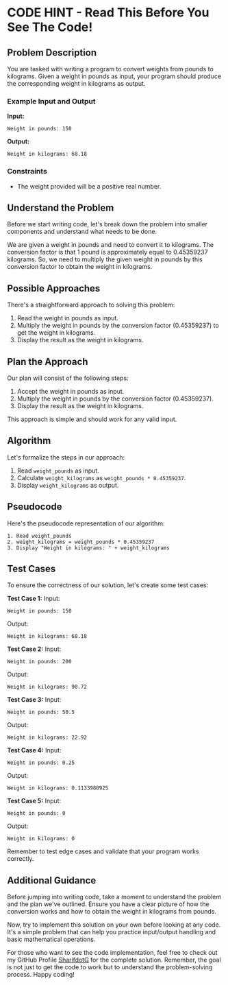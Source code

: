 # CODE HINT - Read This Before You See The Code!

## Problem Description

You are tasked with writing a program to convert weights from pounds to kilograms. Given a weight in pounds as input, your program should produce the corresponding weight in kilograms as output.

### Example Input and Output

**Input:**
```
Weight in pounds: 150
```

**Output:**
```
Weight in kilograms: 68.18
```

### Constraints

- The weight provided will be a positive real number.

## Understand the Problem

Before we start writing code, let's break down the problem into smaller components and understand what needs to be done.

We are given a weight in pounds and need to convert it to kilograms. The conversion factor is that 1 pound is approximately equal to 0.45359237 kilograms. So, we need to multiply the given weight in pounds by this conversion factor to obtain the weight in kilograms.

## Possible Approaches

There's a straightforward approach to solving this problem:

1. Read the weight in pounds as input.
2. Multiply the weight in pounds by the conversion factor (0.45359237) to get the weight in kilograms.
3. Display the result as the weight in kilograms.

## Plan the Approach

Our plan will consist of the following steps:

1. Accept the weight in pounds as input.
2. Multiply the weight in pounds by the conversion factor (0.45359237).
3. Display the result as the weight in kilograms.

This approach is simple and should work for any valid input.

## Algorithm

Let's formalize the steps in our approach:

1. Read `weight_pounds` as input.
2. Calculate `weight_kilograms` as `weight_pounds * 0.45359237`.
3. Display `weight_kilograms` as output.

## Pseudocode

Here's the pseudocode representation of our algorithm:

```
1. Read weight_pounds
2. weight_kilograms = weight_pounds * 0.45359237
3. Display "Weight in kilograms: " + weight_kilograms
```

## Test Cases

To ensure the correctness of our solution, let's create some test cases:

**Test Case 1:**
Input:
```
Weight in pounds: 150
```
Output:
```
Weight in kilograms: 68.18
```

**Test Case 2:**
Input:
```
Weight in pounds: 200
```
Output:
```
Weight in kilograms: 90.72
```

**Test Case 3:**
Input:
```
Weight in pounds: 50.5
```
Output:
```
Weight in kilograms: 22.92
```

**Test Case 4:**
Input:
```
Weight in pounds: 0.25
```
Output:
```
Weight in kilograms: 0.1133980925
```

**Test Case 5:**
Input:
```
Weight in pounds: 0
```
Output:
```
Weight in kilograms: 0
```

Remember to test edge cases and validate that your program works correctly.

## Additional Guidance

Before jumping into writing code, take a moment to understand the problem and the plan we've outlined. Ensure you have a clear picture of how the conversion works and how to obtain the weight in kilograms from pounds. 

Now, try to implement this solution on your own before looking at any code. It's a simple problem that can help you practice input/output handling and basic mathematical operations.

For those who want to see the code implementation, feel free to check out my GitHub Profile [SharifdotG](https://github.com/SharifdotG) for the complete solution. Remember, the goal is not just to get the code to work but to understand the problem-solving process. Happy coding!